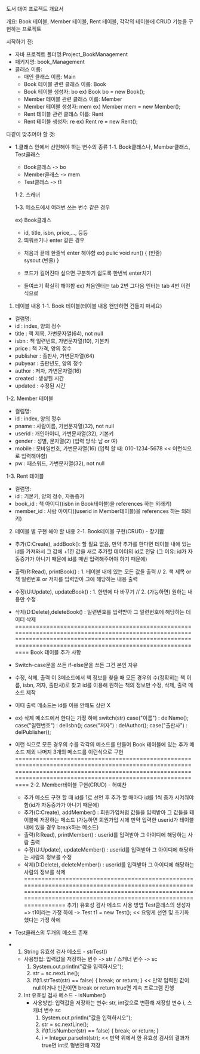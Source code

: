 도서 대여 프로젝트 개요서

개요: Book 테이블, Member 테이블, Rent 테이블, 각각의 테이블에 CRUD 기능을 구현하는 프로젝트

시작하기 전:
  - 자바 프로젝트 폴더명:Project_BookManagement
  - 패키지명: book_Management
  - 클래스 이름: 
    - 매인 클래스 이름: Main
    - Book 테이블 관련 클래스 이름: Book
    - Book 테이블 생성자: bo ex) Book bo = new Book();
    - Member 테이블 관련 클래스 이름: Member
    - Member 테이블 생성자: mem ex) Member mem = new Member();
    - Rent 테이블 관련 클래스 이름: Rent
    - Rent 테이블 생성자: re ex) Rent re = new Rent();

다같이 맞추어야 할 것:
  - 1.클래스 안에서 선언해야 하는 변수의 종류
    1-1. Book클래스나, Member클래스, Test클래스
	 - Book클래스 -> bo
	 - Member클래스 -> mem
	 - Test클래스 -> t1
     
    1-2. 스캐너
     
    1-3. 메소드에서 여러번 쓰는 변수 같은 경우
    
	 ex) Book클래스
	 - id, title, isbn, price,..., 등등

    2. 띄워쓰기나 enter 같은 경우
    - 처음과 끝에 한줄씩 enter 해야함
      ex) pulic void run() {
	        (빈줄)	
	        sysout
	        (빈줄)
        }
  
    - 코드가 길어진다 싶으면 구분하기 쉽도록 한번씩 enter치기
    - 들여쓰기 확실히 해야함
      ex) 처음엔터는 tab 2번 그다음 엔터는 tab 4번 이런식으로

1. 테이블 내용
 1-1. Book 테이블(테이블 내용 왠만하면 건들지 마세요)
  - 컬럼명:
  - id : index, 양의 정수
  - title : 책 제목, 가변문자열(64), not null
  - isbn : 책 일련번호, 가변문자열(10), 기본키
  - price : 책 가격, 양의 정수
  - publisher : 출판사, 가변문자열(64)
  - pubyear : 출판년도, 양의 정수
  - author : 저자, 가변문자열(16)
  - created : 생성된 시간
  - updated : 수정된 시간

 1-2. Member 테이블
  - 컬럼명:
  - id : index, 양의 정수
  - pname : 사람이름, 가변문자열(32), not null
  - userid : 개인아이디, 가변문자열(32), 기본키
  - gender : 성별, 문자열(2)
    (입력 방식: 남 or 여)
  - mobile : 모바일번호, 가변문자열(16)
    (입력 할 때: 010-1234-5678 << 이런식으로 입력해야함)
  - pw : 패스워드, 가변문자열(32), not null

 1-3. Rent 테이블
  - 컬럼명:
  - id : 기본키, 양의 정수, 자동증가
  - book_id : 책 아이디((isbn in Book테이블)을 references 하는 외래키)
  - member_id : 사람 아이디((userid in Member테이블)을 references 하는 외래키)

2. 테이블 별 구현 해야 할 내용
 2-1. Book테이블 구현(CRUD) - 장기쁨
  - 추가(C:Create), addBook(): 할 필요 없음,
                    만약 추가를 한다면 테이블 내에 있는 id를 가져와서 그 값에 +1한 값을 새로 추가할 데이터의 id로 전달
                    (그 이유: id가 자동증가가 아니기 때문에 id를 매번 입력해주어야 하기 때문에)
  - 출력(R:Read), printBook() : 1. 테이블 내에 있는 모든 값들 출력 // 2. 책 제목 or 책 일련번호 or 저자를 입력받아 그에 해당하는 내용 출력 
  - 수정(U:Update), updateBook() : 1. 한번에 다 바꾸기 // 2. (가능하면) 원하는 내용만 수정
  - 삭제(D:Delete),deleteBook() : 일련번호를 입력받아 그 일련번호에 해당하는 데이터 삭제
================================================================================================================================================================================================================
Book 테이블 추가 사항
- Switch-case문을 쓰든 if-else문을 쓰든 그건 본인 자유
- 수정, 삭제, 출력 이 3메소드에서 책 정보를 찾을 때 모든 경우의 수(정확히는 책 이름, isbn, 저자, 출판사)로 찾고 id를 이용해 원하는 책의 정보만 수정, 삭제, 출력 메소드 제작
- 이때 출력 메소드는 id를 이용 안해도 상관 X
- ex) 삭제 메소드에서 한다는 가정 하에
      switch(str)
      case("이름") : delName();
      case("일련번호") : delIsbn();
      case("저자") : delAuthor();
      case("출판사") : delPublisher();
- 이런 식으로 모든 경우의 수를 각각의 메소드를 만들어 Book 테이블에 있는 추가 메소드 제외 나머지 3개의 메소드를 이런식으로 구현
================================================================================================================================================================================================================
 2-2. Member테이블 구현(CRUD) - 허예찬
  - 추가 메소드 구현 할 때 id를 1로 선언 후 추가 할 때마다 id를 1씩 증가 시켜줘야함(id가 자동증가가 아니기 때문에)
  - 추가(C:Create), addMember() : 회원가입처럼 값들을 입력받아 그 값들을 테이블에 저장하는 메소드
                    (가능하면 회원가입 시에 만약 입력한 userid가 테이블 내에 있을 경우 break하는 메소드) 
  - 출력(R:Read), printMember() : userid를 입력받아 그 아이디에 해당하는 사람 출력
  - 수정(U:Update), updateMember() : userid를 입력받아 그 아이디에 해당하는 사람의 정보를 수정
  - 삭제(D:Delete), deleteMember() : userid를 입력받아 그 아이디에 해당하는 사람의 정보를 삭제
================================================================================================================================================================================================================
추가) 유효성 검사 메소드 사용 방법
Test클래스의 생성자 => t1이라는 가정 하에
-> Test t1 = new Test(); << 요렇게 선언 및 초기화 했다는 가정 하에
- Test클래스의 두개의 메소드 존재
- 1. String 유효성 검사 메소드 - strTest()
   - 사용방법: 입력값을 저장하는 변수 -> str / 스캐너 변수 -> sc
     1. System.out.println("값을 입력하시오");
     2. str = sc.nextLine();
     3. if(t1.strTest(str) == false) { break; or return; } << 만약 입력된 값이 null이거나 빈칸이면 break or return true면 계속 프로그램 진행
        
  2. Int 유효성 검사 메소드 - isNumber()
     - 사용방법: 입력값을 저장하는 변수: str, int값으로 변환해 저장할 변수 i, 스캐너 변수 sc
       1. System.out.println("값을 입력하시오");
       2. str = sc.nextLine();
       3. if(t1.isNumber(str) == false) { break; or return; }
       4. i = Integer.parseInt(str); << 만약 위에서 한 유효성 검사의 결과가 true면 int로 형변환해 저장
     
